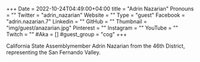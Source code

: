 +++
Date = 2022-10-24T04:49:00+04:00
title = "Adrin Nazarian"
Pronouns = ""
Twitter = "adrin_nazarian"
Website = ""
Type = "guest"
Facebook = "adrin.nazarian.7"
Linkedin = ""
GitHub = ""
Thumbnail = "img/guest/anazarian.jpg"
Pinterest = ""
Instagram = ""
YouTube = ""
Twitch = ""
#Aka = []
#guest_group = "cog"
+++

California State Assemblymember Adrin Nazarian from the 46th District, representing the San Fernando Valley.

